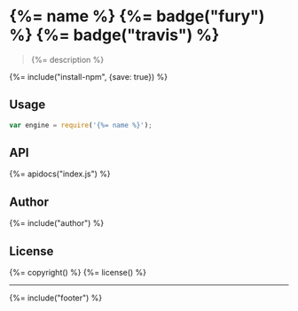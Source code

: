 # {%= name %} {%= badge("fury") %} {%= badge("travis") %}

> {%= description %}

{%= include("install-npm", {save: true}) %}

## Usage

```js
var engine = require('{%= name %}');
```

## API
{%= apidocs("index.js") %}

## Author
{%= include("author") %}

## License
{%= copyright() %}
{%= license() %}

***

{%= include("footer") %}


[Template]: https://github.com/jonschlinkert/template
[Assemble]: http://assemble.io
[Verb]: https://github.com/assemble/verb